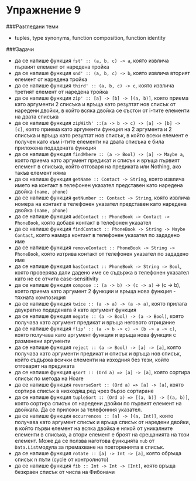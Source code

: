 Упражнение 9
=========

###Разгледани теми
- tuples, type synonyms, function composition, function identity

###Задачи
- да се напише функция `fst' :: (a, b, c) -> a`, която извлича първият елемент от наредена тройка
- да се напише функция `snd' :: (a, b, c) -> b`, която извлича вторият елемент от наредена тройка
- да се напише функция `third' :: (a, b, c) -> c`, която извлича третият елемент от наредена тройка
- да се напише функция `zip' :: [a] -> [b] -> [(a, b)]`, която приема като аргументи 2 списъка и връща като резултат нов списък от наредени двойки, в който всяка двойка се състои от i-тите елементи на двата списъка
- да се напише функция `zipWith' ::(a -> b -> c) -> [a] -> [b] -> [c]`, която приема като аргументи функция на 2 аргумента и 2 списъка и връща като резултат нов списък, в който всеки елемент е получен като към i-тите елементи на двата списъка е била приложена подадената функция
- да се напише функция `findWhere :: (a -> Bool) -> [a] -> Maybe a`, която приема като аргумент предикат и списък и връща първият елемент в списъка, който отговаря на предиката или Nothing, ако такъв елемент няма
- да се напише функция `getName :: Contact -> String`, която извлича името на контакт в телефонен указател представен като наредена двойка `(name, phone)`
- да се напише функция `getNumber :: Contact -> String`, която извлича номера на контакт в телефонен указател представен като наредена двойка `(name, phone)`
- да се напише функция `addContact :: PhoneBook -> Contact -> PhoneBook`, която добавя контакт в телефонен указател
- да се напише функция `findContact :: PhoneBook -> String -> Maybe Contact`, която намира контакт в телефонен указател по зададено име
- да се напише функция `removeContact :: PhoneBook -> String -> PhoneBook`, която изтрива контакт от телефонен указател по зададено име
- да се напише функция `hasContact :: PhoneBook -> String -> Bool`, която проверява дали дадено име се съдържа в телефонен указател като не се отчита case-sensitivity
- да се напише функция `compose :: (a -> b) -> (c -> a)` -> (c -> b), която приема като аргумент 2 функции и връща нова функция - тяхната композиция
- да се напише функция `twice :: (a -> a) -> (a -> a)`, която прилага двукратно подадената й като аргумент функция
- да се напише функция `negate :: (a -> Bool) -> (a -> Bool)`, която получава като аргумент предикат и връща неговото отрицание
- да се напише функция `flip' :: (a -> b -> c) -> (b -> a -> c)`, която получава като аргумент функция и връща нова функция с разменени аргументи
- да се напише функция `reject :: (a -> Bool) -> [a] -> [a]`, която получава като аргументи предикат и списък и връща нов списък, който съдържа всички елементи на изходния без тези, който отговарят на предиката
- да се напише функция `qsort :: (Ord a) => [a] -> [a]`, която сортира списък по метода на Hoare
- да се напише функция `reverseSort :: (Ord a) => [a] -> [a]`, която сортира списък в низходящ ред чрез бързо сортиране
- да се напише функция `tupleSort :: (Ord a) => [(a, b)] -> [(a, b)]`, която сортира списък от наредени двойки по първият елемент на двойката. Да се приложи за телефонния указател.
- да се напише функция `occurrences :: [a] -> [(a, Int)]`, която получава като аргумент списък и връща списък от наредени двойки, в който първи елемент на всяка двойка е някой от уникалните елементи в списъка, а втори елемент е броят на срещанията на този елемент. Може да се ползва наготова функцията `nub` от `Data.List`модула за премахване на повторенията в списък.
- да се напише функция `rotate :: [a] -> Int -> [a]`, която обръща списък n пъти (cycle от контролното)
- да се напише функция `fib :: Int -> Int -> [Int]`, която връща безкраен списък от числа на Фибоначи
